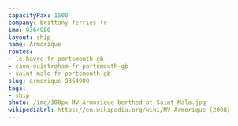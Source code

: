 ```yaml
---
capacityPax: 1500
company: brittany-ferries-fr
imo: 9364980
layout: ship
name: Armorique
routes:
- le-havre-fr-portsmouth-gb
- caen-ouistreham-fr-portsmouth-gb
- saint-malo-fr-portsmouth-gb
slug: armorique-9364980
tags:
- ship
photo: /img/300px-MV_Armorique_berthed_at_Saint_Malo.jpg
wikipediaUrl: https://en.wikipedia.org/wiki/MV_Armorique_(2008)
---
```

